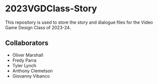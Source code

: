 # 2023VGDClass-Story
This repository is used to store the story and dialogue files for the Video Game Design Class of 2023-24.

## Collaborators
- Oliver Marshall
- Fredy Parra
- Tyler Lynch
- Anthony Clemetson
- Giovanny Vibanco

